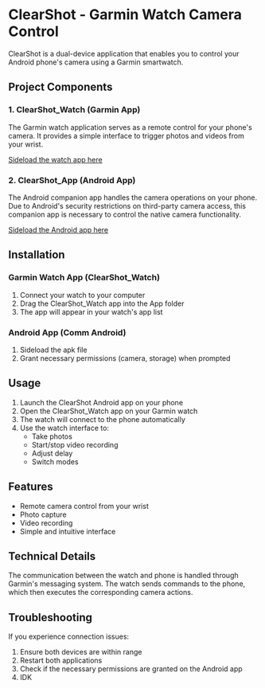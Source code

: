 # ClearShot - Garmin Watch Camera Control

ClearShot is a dual-device application that enables you to control your Android phone's camera using a Garmin smartwatch.

## Project Components

### 1. ClearShot_Watch (Garmin App)
The Garmin watch application serves as a remote control for your phone's camera. It provides a simple interface to trigger photos and videos from your wrist.

[Sideload the watch app here](/ClearShot_Watch/bin/ClearShot_Watch.prg)

### 2. ClearShot_App (Android App)
The Android companion app handles the camera operations on your phone. Due to Android's security restrictions on third-party camera access, this companion app is necessary to control the native camera functionality.

[Sideload the Android app here](ClearShot_App/release/app-release.apk)


## Installation

### Garmin Watch App (ClearShot_Watch)
1. Connect your watch to your computer
2. Drag the ClearShot_Watch app into the App folder 
3. The app will appear in your watch's app list

### Android App (Comm Android)
1. Sideload the apk file 
2. Grant necessary permissions (camera, storage) when prompted

## Usage

1. Launch the ClearShot Android app on your phone
2. Open the ClearShot_Watch app on your Garmin watch
3. The watch will connect to the phone automatically
4. Use the watch interface to:
   - Take photos
   - Start/stop video recording
   - Adjust delay
   - Switch modes 

## Features

- Remote camera control from your wrist
- Photo capture
- Video recording
- Simple and intuitive interface

## Technical Details

The communication between the watch and phone is handled through Garmin's messaging system. The watch sends commands to the phone, which then executes the corresponding camera actions.

## Troubleshooting

If you experience connection issues:
1. Ensure both devices are within range
2. Restart both applications
3. Check if the necessary permissions are granted on the Android app
4. IDK

